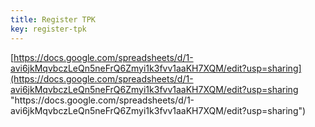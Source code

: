 ```yaml
---
title: Register TPK
key: register-tpk
---
```

[https://docs.google.com/spreadsheets/d/1-avi6jkMqvbczLeQn5neFrQ6Zmyi1k3fvv1aaKH7XQM/edit?usp=sharing](https://docs.google.com/spreadsheets/d/1-avi6jkMqvbczLeQn5neFrQ6Zmyi1k3fvv1aaKH7XQM/edit?usp=sharing "https\://docs.google.com/spreadsheets/d/1-avi6jkMqvbczLeQn5neFrQ6Zmyi1k3fvv1aaKH7XQM/edit?usp=sharing")
